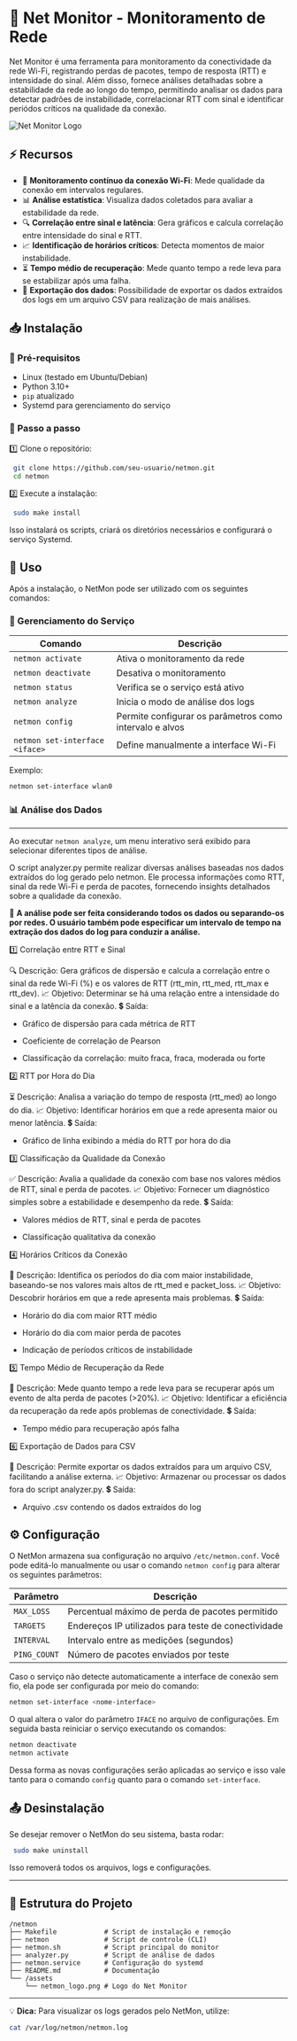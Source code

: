 # 📡 Net Monitor - Monitoramento de Rede

Net Monitor é uma ferramenta para monitoramento da conectividade da rede Wi-Fi, registrando perdas de pacotes, tempo de resposta (RTT) e intensidade do sinal. Além disso, fornece análises detalhadas sobre a estabilidade da rede ao longo do tempo, permitindo analisar os dados para detectar padrões de instabilidade, correlacionar RTT com sinal e identificar periódos críticos na qualidade da conexão.

![Net Monitor Logo](assets/netmon_logo.png)

## ⚡ Recursos

- 📡 **Monitoramento contínuo da conexão Wi-Fi**: Mede qualidade da conexão em intervalos regulares.
- 📊 **Análise estatística**: Visualiza dados coletados para avaliar a estabilidade da rede.
- 🔍 **Correlação entre sinal e latência**: Gera gráficos e calcula correlação entre intensidade do sinal e RTT.
- 📈 **Identificação de horários críticos**: Detecta momentos de maior instabilidade.
- ⏳ **Tempo médio de recuperação**: Mede quanto tempo a rede leva para se estabilizar após uma falha.
- 📄 **Exportação dos dados**: Possibilidade de exportar os dados extraídos dos logs em um arquivo CSV para realização de mais análises.


## 📥 Instalação

### 🔧 Pré-requisitos

- Linux (testado em Ubuntu/Debian)
- Python 3.10+
- `pip` atualizado
- Systemd para gerenciamento do serviço

### 📌 Passo a passo

1️⃣ Clone o repositório:
```sh
 git clone https://github.com/seu-usuario/netmon.git
 cd netmon
```

2️⃣ Execute a instalação:
```sh
 sudo make install
```

Isso instalará os scripts, criará os diretórios necessários e configurará o serviço Systemd.

## 🚀 Uso

Após a instalação, o NetMon pode ser utilizado com os seguintes comandos:

### 🔄 Gerenciamento do Serviço

| Comando                 | Descrição |
|-------------------------|-------------|
| `netmon activate`       | Ativa o monitoramento da rede |
| `netmon deactivate`     | Desativa o monitoramento |
| `netmon status`         | Verifica se o serviço está ativo |
| `netmon analyze`        | Inicia o modo de análise dos logs |
| `netmon config`         | Permite configurar os parâmetros como intervalo e alvos |
| `netmon set-interface <iface>` | Define manualmente a interface Wi-Fi |

Exemplo:
```sh
netmon set-interface wlan0
```

### 📊 Análise dos Dados

---

Ao executar `netmon analyze`, um menu interativo será exibido para selecionar diferentes tipos de análise.

O script analyzer.py permite realizar diversas análises baseadas nos dados extraídos do log gerado pelo netmon. Ele processa informações como RTT, sinal da rede Wi-Fi e perda de pacotes, fornecendo insights detalhados sobre a qualidade da conexão.

📌 **A análise pode ser feita considerando todos os dados ou separando-os por redes. O usuário também pode especificar um intervalo de tempo na extração dos dados do log para conduzir a análise.**

1️⃣ Correlação entre RTT e Sinal

🔍 Descrição: Gera gráficos de dispersão e calcula a correlação entre o sinal da rede Wi-Fi (%) e os valores de RTT (rtt_min, rtt_med, rtt_max e rtt_dev).
📈 Objetivo: Determinar se há uma relação entre a intensidade do sinal e a latência da conexão.
💲 Saída:

- Gráfico de dispersão para cada métrica de RTT

- Coeficiente de correlação de Pearson

- Classificação da correlação: muito fraca, fraca, moderada ou forte

2️⃣ RTT por Hora do Dia

⏳ Descrição: Analisa a variação do tempo de resposta (rtt_med) ao longo do dia.
📈 Objetivo: Identificar horários em que a rede apresenta maior ou menor latência.
💲 Saída:

- Gráfico de linha exibindo a média do RTT por hora do dia

3️⃣ Classificação da Qualidade da Conexão

✅ Descrição: Avalia a qualidade da conexão com base nos valores médios de RTT, sinal e perda de pacotes.
📈 Objetivo: Fornecer um diagnóstico simples sobre a estabilidade e desempenho da rede.
💲 Saída:

- Valores médios de RTT, sinal e perda de pacotes

- Classificação qualitativa da conexão

4️⃣ Horários Críticos da Conexão

🚨 Descrição: Identifica os períodos do dia com maior instabilidade, baseando-se nos valores mais altos de rtt_med e packet_loss.
📈 Objetivo: Descobrir horários em que a rede apresenta mais problemas.
💲 Saída:

- Horário do dia com maior RTT médio

- Horário do dia com maior perda de pacotes

- Indicação de períodos críticos de instabilidade

5️⃣ Tempo Médio de Recuperação da Rede

🔄 Descrição: Mede quanto tempo a rede leva para se recuperar após um evento de alta perda de pacotes (>20%).
📈 Objetivo: Identificar a eficiência da recuperação da rede após problemas de conectividade.
💲 Saída:

- Tempo médio para recuperação após falha

6️⃣ Exportação de Dados para CSV

📂 Descrição: Permite exportar os dados extraídos para um arquivo CSV, facilitando a análise externa.
📈 Objetivo: Armazenar ou processar os dados fora do script analyzer.py.
💲 Saída:

- Arquivo .csv contendo os dados extraídos do log

## ⚙️ Configuração

O NetMon armazena sua configuração no arquivo `/etc/netmon.conf`. Você pode editá-lo manualmente ou usar o comando `netmon config` para alterar os seguintes parâmetros:

| Parâmetro   | Descrição |
|-------------|-------------|
| `MAX_LOSS`  | Percentual máximo de perda de pacotes permitido |
| `TARGETS`   | Endereços IP utilizados para teste de conectividade |
| `INTERVAL`  | Intervalo entre as medições (segundos) |
| `PING_COUNT`| Número de pacotes enviados por teste |

Caso o serviço não detecte automaticamente a interface de conexão sem fio, ela pode ser configurada por meio do comando:

  ```sh
  netmon set-interface <nome-interface>
  ```

O qual altera o valor do parâmetro `IFACE` no arquivo de configurações. Em seguida basta reiniciar o serviço executando os comandos:

  ```sh
  netmon deactivate
  netmon activate
  ```

Dessa forma as novas configurações serão aplicadas ao serviço e isso vale tanto para o comando `config` quanto para o comando `set-interface`.

## 📤 Desinstalação

Se desejar remover o NetMon do seu sistema, basta rodar:
```sh
 sudo make uninstall
```
Isso removerá todos os arquivos, logs e configurações.

---

## 📂 Estrutura do Projeto
```
/netmon
├── Makefile            # Script de instalação e remoção
├── netmon              # Script de controle (CLI)
├── netmon.sh           # Script principal do monitor
├── analyzer.py         # Script de análise de dados
├── netmon.service      # Configuração do systemd
├── README.md           # Documentação
└── /assets
    └── netmon_logo.png # Logo do Net Monitor
```

---

💡 **Dica:** Para visualizar os logs gerados pelo NetMon, utilize:
```sh
cat /var/log/netmon/netmon.log
```

